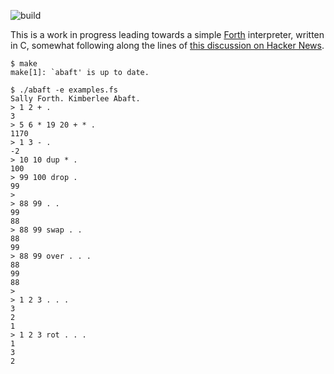 ![build](https://github.com/eigenhombre/abaft/actions/workflows/build.yml/badge.svg)

This is a work in progress leading towards a simple
[Forth](https://en.wikipedia.org/wiki/Forth_(programming_language))
interpreter, written in C, somewhat following along the lines of [this
discussion on Hacker
News](https://news.ycombinator.com/item?id=13082825).

<!-- The following examples are autogenerated, do not change by hand! -->
<!-- BEGIN EXAMPLES -->

    
    $ make
    make[1]: `abaft' is up to date.
    
    $ ./abaft -e examples.fs
    Sally Forth. Kimberlee Abaft.
    > 1 2 + .
    3
    > 5 6 * 19 20 + * .
    1170
    > 1 3 - .
    -2
    > 10 10 dup * .
    100
    > 99 100 drop .
    99
    >
    > 88 99 . .
    99
    88
    > 88 99 swap . .
    88
    99
    > 88 99 over . . .
    88
    99
    88
    >
    > 1 2 3 . . .
    3
    2
    1
    > 1 2 3 rot . . .
    1
    3
    2
    
    
    
<!-- END EXAMPLES -->
